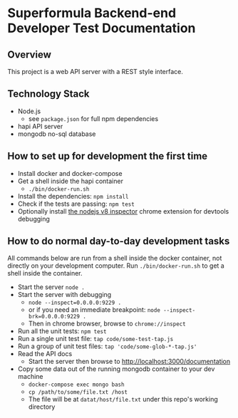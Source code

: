 # Superformula Backend-end Developer Test Documentation

## Overview

This project is a web API server with a REST style interface.

## Technology Stack

- Node.js
  - see `package.json` for full npm dependencies
- hapi API server
- mongodb no-sql database

## How to set up for development the first time

- Install docker and docker-compose
- Get a shell inside the hapi container
  - `./bin/docker-run.sh`
- Install the dependencies: `npm install`
- Check if the tests are passing: `npm test`
- Optionally install [the nodejs v8 inspector](https://chrome.google.com/webstore/detail/nodejs-v8-inspector/lfnddfpljnhbneopljflpombpnkfhggl?hl=en-US) chrome extension for devtools debugging

## How to do normal day-to-day development tasks

All commands below are run from a shell inside the docker container, not directly on your development computer. Run `./bin/docker-run.sh` to get a shell inside the container.

- Start the server `node .`
- Start the server with debugging
  - `node --inspect=0.0.0.0:9229 .`
  - or if you need an immediate breakpoint: `node --inspect-brk=0.0.0.0:9229 .`
  - Then in chrome browser, browse to `chrome://inspect`
- Run all the unit tests: `npm test`
- Run a single unit test file: `tap code/some-test-tap.js`
- Run a group of unit test files: `tap 'code/some-glob-*-tap.js'`
- Read the API docs
  - Start the server then browse to [http://localhost:3000/documentation]()
- Copy some data out of the running mongodb container to your dev machine
  - `docker-compose exec mongo bash`
  - `cp /path/to/some/file.txt /host`
  - The file will be at `datat/host/file.txt` under this repo's working directory
